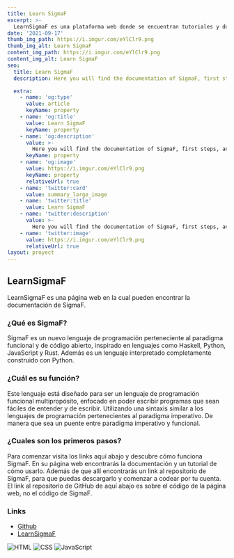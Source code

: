```yaml
---
title: Learn SigmaF
excerpt: >-
  LearnSigmaF es una plataforma web donde se encuentran tutoriales y documentación de SigmaF, un lenguaje de programación open-source que se encuentra en desarrollo, que busca crear una comunidad de la cual soy partícipe.
date: '2021-09-17'
thumb_img_path: https://i.imgur.com/eYlClr9.png
thumb_img_alt: Learn SigmaF
content_img_path: https://i.imgur.com/eYlClr9.png
content_img_alt: Learn SigmaF
seo:
  title: Learn SigmaF
  description: Here you will find the documentation of SigmaF, first steps, and its community.

  extra:
    - name: 'og:type'
      value: article
      keyName: property
    - name: 'og:title'
      value: Learn SigmaF
      keyName: property
    - name: 'og:description'
      value: >-
        Here you will find the documentation of SigmaF, first steps, and its community.
      keyName: property
    - name: 'og:image'
      value: https://i.imgur.com/eYlClr9.png
      keyName: property
      relativeUrl: true
    - name: 'twitter:card'
      value: summary_large_image
    - name: 'twitter:title'
      value: Learn SigmaF
    - name: 'twitter:description'
      value: >-
        Here you will find the documentation of SigmaF, first steps, and its community.
    - name: 'twitter:image'
      value: https://i.imgur.com/eYlClr9.png
      relativeUrl: true
layout: proyect
---
```


## LearnSigmaF

LearnSigmaF es una página web en la cual pueden encontrar la documentación de SigmaF. 

### ¿Qué es SigmaF?

SigmaF es un nuevo lenguaje de programación perteneciente al paradigma funcional y de código abierto, inspirado en lenguajes como Haskell, Python, JavaScript y Rust. Además es un lenguaje interpretado completamente construido con Python.

### ¿Cuál es su función?

Este lenguaje está diseñado para ser un lenguaje de programación funcional multipropósito, enfocado en poder escribir programas que sean fáciles de entender y de escribir. Utilizando una sintaxis similar a los lenguajes de programación pertenecientes al paradigma imperativo. De manera que sea un puente entre paradigma imperativo y funcional.

### ¿Cuales son los primeros pasos?

Para comenzar visita los links aquí abajo y descubre cómo funciona SigmaF. En su página web encontrarás la documentación y un tutorial de cómo usarlo. Además de que allí encontrarás un link al repositorio de SigmaF, para que puedas descargarlo y comenzar a codear por tu cuenta.
El link al repositorio de GitHub de aquí abajo es sobre el código de la página web, no el código de SigmaF.

### Links

*   [Github](https://github.com/Camilu-png/LearnSigmaF)
*   [LearnSigmaF](https://camilu-png.github.io/LearnSigmaF/)

  ![HTML](https://img.shields.io/badge/HTML-orange?style=plastic) ![CSS](https://img.shields.io/badge/CSS-blue?style=plastic) ![JavaScript](https://img.shields.io/badge/JavaScript-yellow?style=plastic)